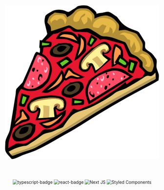 <div align="center" style="margin-bottom: 10px;">

![Project Logo](./src/assets/logo.svg)

</div>

<div align="center" style="display: flex; gap: 10px; align-items:center; justify-content: center; margin-top:50px;">

![typescript-badge](https://img.shields.io/badge/TypeScript-007ACC?style=for-the-badge&logo=typescript&logoColor=white)
![react-badge](https://img.shields.io/badge/React-20232A?style=for-the-badge&logo=react&logoColor=61DAFB)
![Next JS](https://img.shields.io/badge/Next-black?style=for-the-badge&logo=next.js&logoColor=white)
![Styled Components](https://img.shields.io/badge/styled--components-DB7093?style=for-the-badge&logo=styled-components&logoColor=white)

</div>
